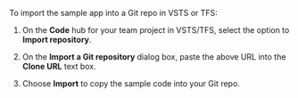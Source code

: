 To import the sample app into a Git repo in VSTS or TFS:

 1. On the **Code** hub for your team project in VSTS/TFS, select the option to **Import repository**.

 1. On the **Import a Git repository** dialog box, paste the above URL into the **Clone URL** text box.

 1. Choose **Import** to copy the sample code into your Git repo.